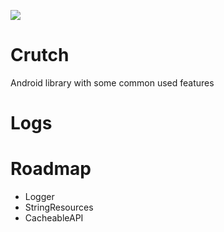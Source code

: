 [![](https://jitpack.io/v/Alival-IT/Crutch.svg)](https://jitpack.io/#Alival-IT/Crutch)


# Crutch

Android library with some common used features

# Logs


# Roadmap

- Logger
- StringResources
- CacheableAPI
